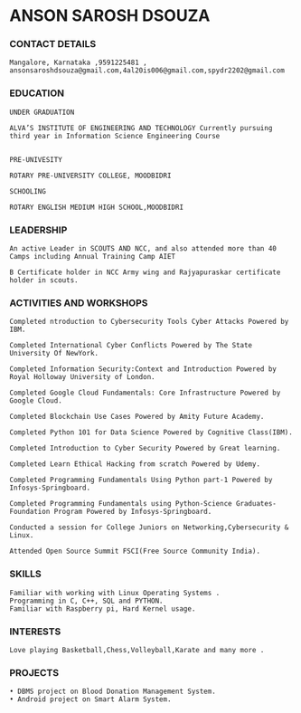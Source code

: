# ANSON SAROSH DSOUZA




### CONTACT DETAILS 

    Mangalore, Karnataka ,9591225481 , ansonsaroshdsouza@gmail.com,4al20is006@gmail.com,spydr2202@gmail.com
    
### EDUCATION

    UNDER GRADUATION 

    ALVA’S INSTITUTE OF ENGINEERING AND TECHNOLOGY Currently pursuing 
    third year in Information Science Engineering Course
				
				
    PRE-UNIVESITY   
     
    ROTARY PRE-UNIVERSITY COLLEGE, MOODBIDRI
         
    SCHOOLING 
   
    ROTARY ENGLISH MEDIUM HIGH SCHOOL,MOODBIDRI

### LEADERSHIP 

    

    An active Leader in SCOUTS AND NCC, and also attended more than 40 Camps including Annual Training Camp AIET
    
    B Certificate holder in NCC Army wing and Rajyapuraskar certificate holder in scouts.

    

### ACTIVITIES AND WORKSHOPS

    Completed ntroduction to Cybersecurity Tools Cyber Attacks Powered by IBM.

    Completed International Cyber Conflicts Powered by The State University Of NewYork.

    Completed Information Security:Context and Introduction Powered by Royal Holloway University of London.

    Completed Google Cloud Fundamentals: Core Infrastructure Powered by Google Cloud.

    Completed Blockchain Use Cases Powered by Amity Future Academy.

    Completed Python 101 for Data Science Powered by Cognitive Class(IBM).

    Completed Introduction to Cyber Security Powered by Great learning.

    Completed Learn Ethical Hacking from scratch Powered by Udemy.

    Completed Programming Fundamentals Using Python part-1 Powered by Infosys-Springboard. 

    Completed Programming Fundamentals using Python-Science Graduates-Foundation Program Powered by Infosys-Springboard.
    
    Conducted a session for College Juniors on Networking,Cybersecurity & Linux.

    Attended Open Source Summit FSCI(Free Source Community India).

### SKILLS

    Familiar with working with Linux Operating Systems .
    Programming in C, C++, SQL and PYTHON.
    Familiar with Raspberry pi, Hard Kernel usage.


### INTERESTS 

    Love playing Basketball,Chess,Volleyball,Karate and many more .
   


### PROJECTS

    • DBMS project on Blood Donation Management System.
    • Android project on Smart Alarm System.
   
